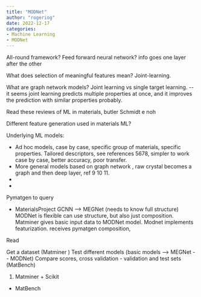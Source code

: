 ```yaml
---
title: "MODNet"
author: "rogeriog"
date: 2022-12-17
categories:
- Machine Learning
- MODNet
---
```


All-round framework?
Feed forward neural network? info goes one layer after the other

What does selection of meaningful features mean?
Joint-learning.

What are graph network models?
Joint learning vs single target learning. -- it seems joint learning predicts multiple properties at once, and it improves the prediction with similar properties probably.

Read these reviews of ML in materials, butler Schmidt e noh

Different feature generation used in materials ML?

Underlying ML models:
 - Ad hoc models, case by case, specific group of materials, specific properties. Tailored descriptors, see references 5678, simpler to work case by case, better accuracy, poor transfer.
 - More general models based on graph network , raw crystal becomes a graph and then deep layer, ref 9 10 11.
 - 
 - 

Pymatgen to query
- MaterialsProject
GCNN --> MEGNet (needs to know full structure)
MODNet is flexible can use structure, but also just composition.
Matminer gives basic input data to MODNet model.
Modnet implements featurization.  receives pymatgen composition, 


Read 

Get a dataset (Matminer )
Test different models (basic models --> MEGNet -- MODNet)
Compare scores, cross validation - validation and test sets (MatBench)

1) Matminer + Scikit



- MatBench